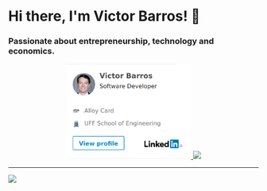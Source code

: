 # Hi there, I'm Victor Barros! 👋
<!-- [![Deploy](https://www.herokucdn.com/deploy/button.svg)](https://victoralmeidabarros.com/linkedin?size=large&orientation=horizontal&theme=light&locale=en_US) -->

<h3>Passionate about entrepreneurship, technology and economics.</h3>

<!--
TODO
- https://savelev.medium.com/improving-github-profile-with-highlights-and-achievements-be5fcdd558d
- add current role
- interesting
- studing
- tab to linkedin
-->

<p align="center">
  <a href="https://www.linkedin.com/in/victor-almeida-barros/?locale=en_US">
    <img width="50%" src="https://raw.githubusercontent.com/victorabarros/victorabarros/master/assets/linkedin_profile.png" />
  </a>

  <a href="https://github.com/victorabarros?tab=repositories&sort=stargazers">
    <img width="50%" src="https://github-readme-stats-anuraghazra1.vercel.app/api/top-langs/?username=victorabarros&count_private=true&layout=compact&hide_title=true&hide_border=true" />
  </a>
</p>

----

<p>
  <a href="https://www.hackerrank.com/victorbarros1130">
    <img width="150px" src="https://www.hackerrank.com/wp-content/uploads/2018/08/hackerrank_logo.png" />
  </a>
</p>
